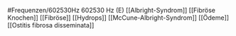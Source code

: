 #Frequenzen/602530Hz
602530 Hz (E)
[[Albright-Syndrom]]
[[Fibröse Knochen]]
[[Fibröse]]
[[Hydrops]]
[[McCune-Albright-Syndrom]]
[[Ödeme]]
[[Ostitis fibrosa disseminata]]